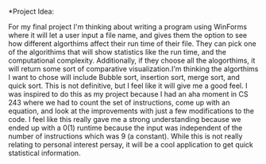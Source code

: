 *Project Idea:


For my final project I'm thinking about writing a program using WinForms where it will let a user input a file name, and gives them the option to see how different
algorthims affect their run time of their file. They can pick one of the algorithims that will show statistics like the run time, and the 
computational complexity. Additionally, if they choose all the alogorthims, it will return some sort of comparative visualization.I'm thinking the algorthims I want to chose
will include Bubble sort, insertion sort, merge sort, and quick sort. This is not definitive, but I feel like it will give me a good feel. I was inspired to do this as my project because 
I had an aha moment in CS 243 where we had to count the set of instructions, come up with an equation, and look at the improvements with just a few modifications to the code. I feel like this 
really gave me a strong understanding because we ended up with a 0(1) runtime because the input was independent of the number of instructions which was 9 (a constant). While this is not really relating 
to personal interest persay, it will be a cool application to get quick statistical information. 
